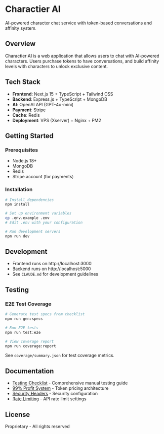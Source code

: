 # Charactier AI

AI-powered character chat service with token-based conversations and affinity system.

## Overview

Charactier AI is a web application that allows users to chat with AI-powered characters. Users purchase tokens to have conversations, and build affinity levels with characters to unlock exclusive content.

## Tech Stack

- **Frontend**: Next.js 15 + TypeScript + Tailwind CSS
- **Backend**: Express.js + TypeScript + MongoDB
- **AI**: OpenAI API (GPT-4o-mini)
- **Payment**: Stripe
- **Cache**: Redis
- **Deployment**: VPS (Xserver) + Nginx + PM2

## Getting Started

### Prerequisites

- Node.js 18+
- MongoDB
- Redis
- Stripe account (for payments)

### Installation

```bash
# Install dependencies
npm install

# Set up environment variables
cp .env.example .env
# Edit .env with your configuration

# Run development servers
npm run dev
```

## Development

- Frontend runs on http://localhost:3000
- Backend runs on http://localhost:5000
- See `CLAUDE.md` for development guidelines

## Testing

### E2E Test Coverage

```bash
# Generate test specs from checklist
npm run gen:specs

# Run E2E tests
npm run test:e2e

# View coverage report
npm run coverage:report
```

See `coverage/summary.json` for test coverage metrics.

## Documentation

- [Testing Checklist](docs/testing-checklist.md) - Comprehensive manual testing guide
- [99% Profit System](docs/99-percent-profit-system.md) - Token pricing architecture
- [Security Headers](docs/security-headers.md) - Security configuration
- [Rate Limiting](docs/rate-limiting.md) - API rate limit settings

## License

Proprietary - All rights reserved